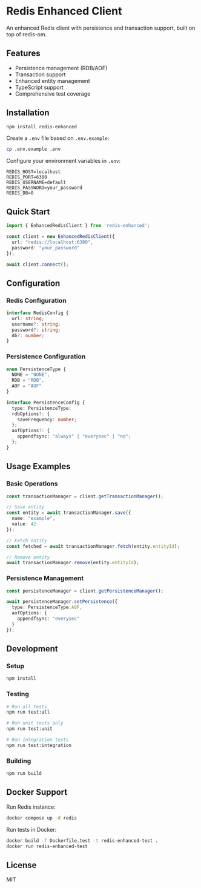 # Redis Enhanced Client

An enhanced Redis client with persistence and transaction support, built on top of redis-om.

## Features

- Persistence management (RDB/AOF)
- Transaction support
- Enhanced entity management
- TypeScript support
- Comprehensive test coverage

## Installation

```bash
npm install redis-enhanced
```

Create a `.env` file based on `.env.example`:

```bash
cp .env.example .env
```

Configure your environment variables in `.env`:

```
REDIS_HOST=localhost
REDIS_PORT=6380
REDIS_USERNAME=default
REDIS_PASSWORD=your_password
REDIS_DB=0
```

## Quick Start

```typescript
import { EnhancedRedisClient } from 'redis-enhanced';

const client = new EnhancedRedisClient({
  url: "redis://localhost:6380",
  password: "your_password"
});

await client.connect();
```

## Configuration

### Redis Configuration

```typescript
interface RedisConfig {
  url: string;
  username?: string;
  password?: string;
  db?: number;
}
```

### Persistence Configuration

```typescript
enum PersistenceType {
  NONE = "NONE",
  RDB = "RDB",
  AOF = "AOF"
}

interface PersistenceConfig {
  type: PersistenceType;
  rdbOptions?: {
    saveFrequency: number;
  };
  aofOptions?: {
    appendfsync: "always" | "everysec" | "no";
  };
}
```

## Usage Examples

### Basic Operations

```typescript
const transactionManager = client.getTransactionManager();

// Save entity
const entity = await transactionManager.save({
  name: "example",
  value: 42
});

// Fetch entity
const fetched = await transactionManager.fetch(entity.entityId);

// Remove entity
await transactionManager.remove(entity.entityId);
```

### Persistence Management

```typescript
const persistenceManager = client.getPersistenceManager();

await persistenceManager.setPersistence({
  type: PersistenceType.AOF,
  aofOptions: {
    appendfsync: "everysec"
  }
});
```

## Development

### Setup

```bash
npm install
```

### Testing

```bash
# Run all tests
npm run test:all

# Run unit tests only
npm run test:unit

# Run integration tests
npm run test:integration
```

### Building

```bash
npm run build
```

## Docker Support

Run Redis instance:

```bash
docker compose up -d redis
```

Run tests in Docker:

```bash
docker build -f Dockerfile.test -t redis-enhanced-test .
docker run redis-enhanced-test
```

## License

MIT

